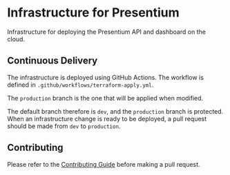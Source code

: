 # Infrastructure for Presentium

Infrastructure for deploying the Presentium API and dashboard on the cloud.

## Continuous Delivery

The infrastructure is deployed using GitHub Actions. The workflow is defined in `.github/workflows/terraform-apply.yml`.

The `production` branch is the one that will be applied when modified.

The default branch therefore is `dev`, and the `production` branch is protected.
When an infrastructure change is ready to be deployed, a pull request should be made from `dev` to `production`.

## Contributing

Please refer to the [Contributing Guide][contributing] before making a pull request.

[contributing]: https://github.com/presentium/meta/blob/main/CONTRIBUTING.md